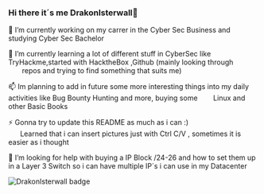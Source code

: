 ### Hi there it´s me DrakonIsterwall👋

<!--
**DrakonIsterwall/DrakonIsterwall** is a ✨ _special_ ✨ repository because its `README.md` (this file) appears on your GitHub profile.

Here are some ideas to get you started:

- 🔭 I’m currently working on ...
- 🌱 I’m currently learning ...
- 👯 I’m looking to collaborate on ...
- 🤔 I’m looking for help with ...
- 💬 Ask me about ...
- 📫 How to reach me: ...
- 😄 Pronouns: ...
- ⚡ Fun fact: ...
-->

🔭 I’m currently working on my carrer in the Cyber Sec Business and studying Cyber Sec Bachelor

🌱 I’m currently learning a lot of different stuff in CyberSec like TryHackme,started with HacktheBox ,Github (mainly looking through  
       repos and trying to find something that suits me)

📫 Im planning to add in future some more interesting things into my daily activities like Bug Bounty Hunting and more, buying some         Linux and other Basic Books
   
⚡ Gonna try to update this README as much as i can :) <br>      Learned that i can insert pictures just with Ctrl C/V , sometimes it is easier as i thought 

🤔 I’m looking for help with buying a IP Block /24-26 and how to set them up in a Layer 3 Switch so i can have multiple IP´s i can use in my Datacenter

![DrakonIsterwall badge](https://github.com/DrakonIsterwall/DrakonIsterwall/assets/117237001/6057915c-b47c-416f-a215-182923a38431) 
